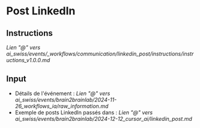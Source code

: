 # Post LinkedIn

## Instructions
*Lien "@" vers ai_swiss/events/_workflows/communication/linkedin_post/instructions/instructions_v1.0.0.md*

## Input
- Détails de l'événement :
    *Lien "@" vers ai_swiss/events/brain2brainlab/2024-11-26_workflows_ia/raw_information.md*
- Exemple de posts LinkedIn passés dans :
    *Lien "@" vers ai_swiss/events/brain2brainlab/2024-12-12_cursor_ai/linkedin_post.md*

